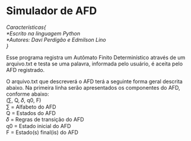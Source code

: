 # Simulador de AFD

<i>Características{<br/>
                 *Escrito na linguagem Python<br/>
                 *Autores: Davi Perdigão e Edmilson Lino<br/>
                }<br/>
</i>

Esse programa registra um Autômato Finito Determinístico através de um arquivo.txt e testa se uma palavra, informada pelo usuário, é aceita pelo AFD registrado.

O arquivo.txt que descreverá o AFD terá a seguinte forma geral descrita abaixo. Na primeira linha serão apresentados os componentes do AFD, conforme abaixo:<br/>
(∑︀, Q, 𝛿, q0, F)<br/>
∑︀ = Alfabeto do AFD<br/>
Q = Estados do AFD<br/>
𝛿 = Regras de transição do AFD<br/>
q0 = Estado inicial do AFD<br/>
F = Estado(s) final(is) do AFD<br/>
<br/>